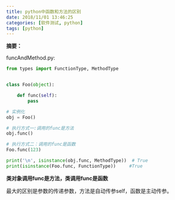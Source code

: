 ```yaml
---
title: python中函数和方法的区别
date: 2018/11/01 13:46:25
categories: [软件测试, python]
tags: [python]
---
```


**摘要：**

<!-- more -->

funcAndMethod.py:

```python
from types import FunctionType, MethodType


class Foo(object):

    def func(self):
        pass

# 实例化
obj = Foo()

# 执行方式一:调用的func是方法
obj.func()

# 执行方式二：调用的func是函数
Foo.func(123)

print('\n', isinstance(obj.func, MethodType))  # True
print(isinstance(Foo.func, FunctionType))     #True
```

**类对象调用func是方法，类调用func是函数**

最大的区别是参数的传递参数，方法是自动传参self，函数是主动传参。
